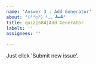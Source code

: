 ```yaml
---
name: 'Answer 3 : Add Generator'
about: "(╯°□°）╯︵ ┻━┻"
title: quiz|684|Add Generator
labels: ''
assignees: ''

---
```


Just click 'Submit new issue'.
